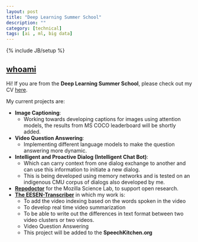 ```yaml
---
layout: post
title: "Deep Learning Summer School"
description: ""
category: [technical]
tags: [ai , ml, big data]
---
```

{% include JB/setup %}


## [**whoami**](http://www.andrew.cmu.edu/user/sganju1/)

Hi! If you are from the **Deep Learning Summer School**, please check out my CV [here](http://sidgan.me/images/SiddhaGanju-CV.pdf). 

My current projects are:

- **Image Captioning**:
	- Working towards developing captions for images using attention models, the results from MS COCO leaderboard will be shortly added. 
- **Video Question Answering**: 
    - Implementing different language models to make the question answering more dynamic. 
- **Intelligent and Proactive Dialog (Intelligent Chat Bot)**:
    - Which can carry context from one dialog exchange to another and can use this information to initiate a new dialog.
    - This is being developed using memory networks and is tested on an indigenous CMU corpus of dialogs also developed by me. 
- [**Repodoctor**](https://github.com/harunurhan/repodoctor) for the Mozilla Science Lab, to support open research. 
- [**The EESEN-Transcriber**](https://github.com/sidgan/eesen-transcriber) in which my work is:
	- To add the video indexing based on the words spoken in the video
	- To develop real time video summarization
	- To be able to write out the differences in text format between two video clusters or two videos.
    - Video Question Answering
    - This project will be added to the **SpeechKitchen.org**
	